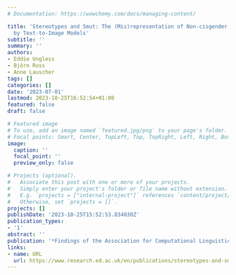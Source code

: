 ```yaml
---
# Documentation: https://wowchemy.com/docs/managing-content/

title: 'Stereotypes and Smut: The (Mis)representation of Non-cisgender Identities
  by Text-to-Image Models'
subtitle: ''
summary: ''
authors:
- Eddie Ungless
- Björn Ross
- Anne Lauscher
tags: []
categories: []
date: '2023-07-01'
lastmod: 2023-10-25T16:52:54+01:00
featured: false
draft: false

# Featured image
# To use, add an image named `featured.jpg/png` to your page's folder.
# Focal points: Smart, Center, TopLeft, Top, TopRight, Left, Right, BottomLeft, Bottom, BottomRight.
image:
  caption: ''
  focal_point: ''
  preview_only: false

# Projects (optional).
#   Associate this post with one or more of your projects.
#   Simply enter your project's folder or file name without extension.
#   E.g. `projects = ["internal-project"]` references `content/project/deep-learning/index.md`.
#   Otherwise, set `projects = []`.
projects: []
publishDate: '2023-10-25T15:52:53.834030Z'
publication_types:
- '1'
abstract: ''
publication: '*Findings of the Association for Computational Linguistics: ACL 2023*'
links:
- name: URL
  url: https://www.research.ed.ac.uk/en/publications/stereotypes-and-smut-the-misrepresentation-of-non-cisgender-ident
---
```

